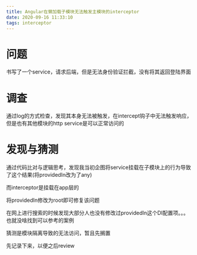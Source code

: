 ```yaml
---
title: Angular在懒加载子模块无法触发主模块的interceptor
date: 2020-09-16 11:33:10
tags: interceptor
---
```


# 问题

书写了一个service，请求后端，但是无法身份验证拦截，没有将其返回登陆界面

# 调查

通过log的方式检查，发现其本身无法被触发，在intercept钩子中无法触发响应，但是也有其他模块的http service是可以正常访问的

# 发现与猜测

通过代码比对与逻辑思考，发现我当初企图将service挂载在子模块上的行为导致了这个结果(将providedIn改为了any)

而interceptor是挂载在app层的

将providedIn修改为root即可修复该问题

在网上进行搜索的时候发现大部分人也没有修改过providedIn这个DI配置项。。。也就没啥找到可以参考的案例

猜测是模块隔离导致的无法访问，暂且先搁置

先记录下来，以便之后review
